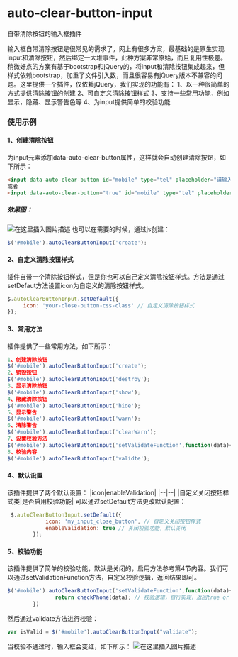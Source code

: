 # auto-clear-button-input
自带清除按钮的输入框插件

输入框自带清除按钮是很常见的需求了，网上有很多方案，最基础的是原生实现input和清除按钮，然后绑定一大堆事件，此种方案非常原始，而且复用性极差。稍微好点的方案有基于bootstrap和jQuery的，将input和清除按钮集成起来，但样式依赖bootstrap，加重了文件引入数，而且很容易有jQuery版本不兼容的问题。这里提供一个插件，仅依赖jQuery，我们实现的功能有：
1、以一种很简单的方式提供清除按钮的创建
2、可自定义清除按钮样式
3、支持一些常用功能，例如显示，隐藏、显示警告色等
4、为input提供简单的校验功能

### 使用示例
#### 1、创建清除按钮
为input元素添加data-auto-clear-button属性，这样就会自动创建清除按钮，如下所示：
```html
<input data-auto-clear-button id="mobile" type="tel" placeholder="请输入您注册的手机号"/>
或者
<input data-auto-clear-button="true" id="mobile" type="tel" placeholder="请输入您注册的手机号"/>
```
##### 效果图：
![在这里插入图片描述](https://img-blog.csdnimg.cn/20190520171830861.png)
也可以在需要的时候，通过js创建：
```javascript
$('#mobile').autoClearButtonInput('create');
```
#### 2、自定义清除按钮样式
插件自带一个清除按钮样式，但是你也可以自己定义清除按钮样式。方法是通过setDefaut方法设置icon为自定义的清除按钮样式。
```js
$.autoClearButtonInput.setDefault({
	 icon: 'your-close-button-css-class' // 自定义清除按钮样式
});
```
#### 3、常用方法
插件提供了一些常用方法，如下所示：
```js
1、创建清除按钮
$('#mobile').autoClearButtonInput('create');
2、销毁按钮
$('#mobile').autoClearButtonInput('destroy');
3、显示清除按钮
$('#mobile').autoClearButtonInput('show');
4、隐藏清除按钮
$('#mobile').autoClearButtonInput('hide');
5、显示警告
$('#mobile').autoClearButtonInput('warn');
6、清除警告
$('#mobile').autoClearButtonInput('clearWarn');
7、设置校验方法
$('#mobile').autoClearButtonInput('setValidateFunction',function(data){});
8、校验内容
$('#mobile').autoClearButtonInput('validte');
```
#### 4、默认设置
该插件提供了两个默认设置：
|icon|enableValidation|
|--|--|
|自定义关闭按钮样式类|是否启用校验功能|
可以通过setDefault方法更改默认配置：
```js
 $.autoClearButtonInput.setDefault({
            icon: 'my_input_close_button', // 自定义关闭按钮样式
            enableValidation: true // 关闭校验功能，默认关闭
        });
```

#### 5、校验功能
该插件提供了简单的校验功能，默认是关闭的，启用方法参考第4节内容。我们可以通过setValidationFunction方法，自定义校验逻辑，返回结果即可。
```js
$('#mobile').autoClearButtonInput('setValidateFunction',function(data){
		       return checkPhone(data); // 校验逻辑，自行实现，返回true or false
        })
```
然后通过validate方法进行校验：
```js
var isValid = $('#mobile').autoClearButtonInput("validate");
```
当校验不通过时，输入框会变红，如下所示：
![在这里插入图片描述](https://img-blog.csdnimg.cn/20190520173546408.png)
